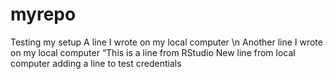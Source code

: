 # myrepo
Testing my setup
A line I wrote on my local computer
\n Another line I wrote on my local computer
“This is a line from RStudio
New line from local computer
adding a line to test credentials
